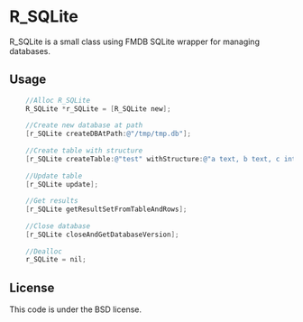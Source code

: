 R_SQLite
=================

R_SQLite is a small class using FMDB SQLite wrapper for managing databases.

Usage
-------------
```Objective-C
    //Alloc R_SQLite
    R_SQLite *r_SQLite = [R_SQLite new];
    
    //Create new database at path
    [r_SQLite createDBAtPath:@"/tmp/tmp.db"];
    
    //Create table with structure
    [r_SQLite createTable:@"test" withStructure:@"a text, b text, c integer, d double, e double"];
    
    //Update table
    [r_SQLite update];
    
    //Get results
    [r_SQLite getResultSetFromTableAndRows];
    
    //Close database
    [r_SQLite closeAndGetDatabaseVersion];
    
    //Dealloc
    r_SQLite = nil;
```

License
--------

This code is under the BSD license.
